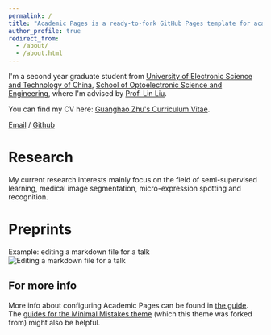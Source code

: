 ```yaml
---
permalink: /
title: "Academic Pages is a ready-to-fork GitHub Pages template for academic personal websites"
author_profile: true
redirect_from: 
  - /about/
  - /about.html
---
```


I'm a second year graduate student from [University of Electronic Science and Technology of China](https://www.uestc.edu.cn/), [School of Optoelectronic Science and Engineering](https://sose.uestc.edu.cn/), where I'm advised by [Prof. Lin Liu](https://faculty.uestc.edu.cn/liulinMOEMIL/zh_CN/index.htm).

You can find my CV here: [Guanghao Zhu's Curriculum Vitae](../assets/Curriculum_Vitae.pdf).

[Email](mailto:gzhu663663@gmail.com) / [Github](https://github.com/GuanghaoZhu663)

Research
======
My current research interests mainly focus on the field of semi-supervised learning, medical image segmentation, micro-expression spotting and recognition.

Preprints
======




Example: editing a markdown file for a talk
![Editing a markdown file for a talk](/images/editing-talk.png)

For more info
------
More info about configuring Academic Pages can be found in [the guide](https://academicpages.github.io/markdown/). The [guides for the Minimal Mistakes theme](https://mmistakes.github.io/minimal-mistakes/docs/configuration/) (which this theme was forked from) might also be helpful.

